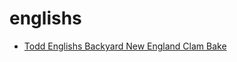 # englishs

 * [Todd Englishs Backyard New England Clam Bake](../index/t/todd-englishs-backyard-new-england-clam-bake-106523.json)

